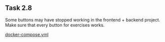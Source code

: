 ## Task 2.8  

Some buttons may have stopped working in the frontend + backend project. Make sure that every button for exercises works.  

[docker-compose.yml](./docker-compose.yml)  
